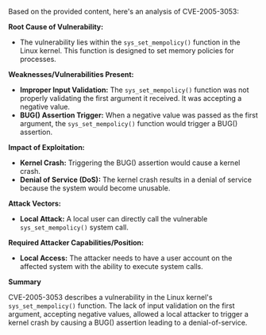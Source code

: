 Based on the provided content, here's an analysis of CVE-2005-3053:

**Root Cause of Vulnerability:**
- The vulnerability lies within the `sys_set_mempolicy()` function in the Linux kernel. This function is designed to set memory policies for processes.

**Weaknesses/Vulnerabilities Present:**
- **Improper Input Validation:** The `sys_set_mempolicy()` function was not properly validating the first argument it received. It was accepting a negative value.
- **BUG() Assertion Trigger:** When a negative value was passed as the first argument, the `sys_set_mempolicy()` function would trigger a BUG() assertion.

**Impact of Exploitation:**
- **Kernel Crash:** Triggering the BUG() assertion would cause a kernel crash.
- **Denial of Service (DoS):** The kernel crash results in a denial of service because the system would become unusable.

**Attack Vectors:**
- **Local Attack:** A local user can directly call the vulnerable `sys_set_mempolicy()` system call.

**Required Attacker Capabilities/Position:**
- **Local Access:** The attacker needs to have a user account on the affected system with the ability to execute system calls.

**Summary**

CVE-2005-3053 describes a vulnerability in the Linux kernel's `sys_set_mempolicy()` function. The lack of input validation on the first argument, accepting negative values, allowed a local attacker to trigger a kernel crash by causing a BUG() assertion leading to a denial-of-service.